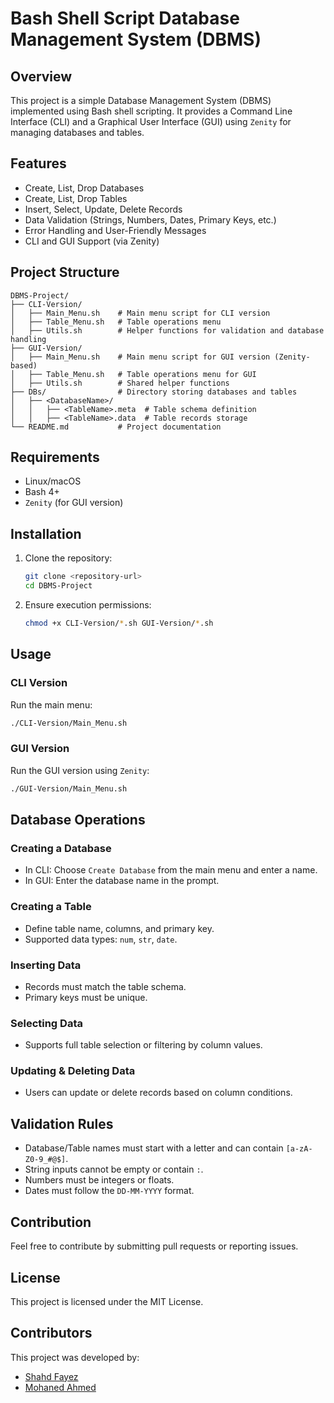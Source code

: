 # Bash Shell Script Database Management System (DBMS)

## Overview
This project is a simple Database Management System (DBMS) implemented using Bash shell scripting. It provides a Command Line Interface (CLI) and a Graphical User Interface (GUI) using `Zenity` for managing databases and tables.

## Features
- Create, List, Drop Databases
- Create, List, Drop Tables
- Insert, Select, Update, Delete Records
- Data Validation (Strings, Numbers, Dates, Primary Keys, etc.)
- Error Handling and User-Friendly Messages
- CLI and GUI Support (via Zenity)

## Project Structure
```
DBMS-Project/
├── CLI-Version/
│   ├── Main_Menu.sh    # Main menu script for CLI version
│   ├── Table_Menu.sh   # Table operations menu
│   ├── Utils.sh        # Helper functions for validation and database handling
├── GUI-Version/
│   ├── Main_Menu.sh    # Main menu script for GUI version (Zenity-based)
│   ├── Table_Menu.sh   # Table operations menu for GUI
│   ├── Utils.sh        # Shared helper functions
├── DBs/                # Directory storing databases and tables
│   ├── <DatabaseName>/
│   │   ├── <TableName>.meta  # Table schema definition
│   │   ├── <TableName>.data  # Table records storage
└── README.md           # Project documentation
```

## Requirements
- Linux/macOS
- Bash 4+
- `Zenity` (for GUI version)

## Installation
1. Clone the repository:
   ```bash
   git clone <repository-url>
   cd DBMS-Project
   ```
2. Ensure execution permissions:
   ```bash
   chmod +x CLI-Version/*.sh GUI-Version/*.sh
   ```

## Usage
### CLI Version
Run the main menu:
```bash
./CLI-Version/Main_Menu.sh
```

### GUI Version
Run the GUI version using `Zenity`:
```bash
./GUI-Version/Main_Menu.sh
```

## Database Operations
### Creating a Database
- In CLI: Choose `Create Database` from the main menu and enter a name.
- In GUI: Enter the database name in the prompt.

### Creating a Table
- Define table name, columns, and primary key.
- Supported data types: `num`, `str`, `date`.

### Inserting Data
- Records must match the table schema.
- Primary keys must be unique.

### Selecting Data
- Supports full table selection or filtering by column values.

### Updating & Deleting Data
- Users can update or delete records based on column conditions.

## Validation Rules
- Database/Table names must start with a letter and can contain `[a-zA-Z0-9_#@$]`.
- String inputs cannot be empty or contain `:`.
- Numbers must be integers or floats.
- Dates must follow the `DD-MM-YYYY` format.

## Contribution
Feel free to contribute by submitting pull requests or reporting issues.

## License
This project is licensed under the MIT License.

## Contributors

This project was developed by:

- [Shahd Fayez](https://github.com/shahd77fayez)
- [Mohaned Ahmed](https://github.com/MuhanedAhmed)  
